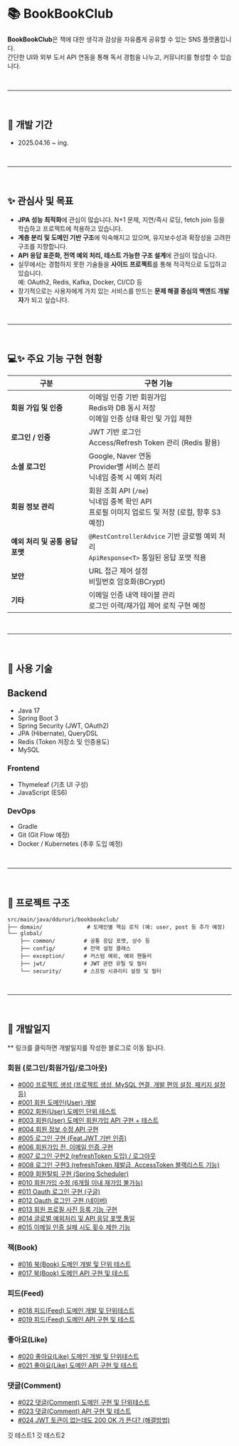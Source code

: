 
# 📚 BookBookClub
**BookBookClub**은 책에 대한 생각과 감상을 자유롭게 공유할 수 있는 SNS 플랫폼입니다.  
간단한 UI와 외부 도서 API 연동을 통해 독서 경험을 나누고, 커뮤니티를 형성할 수 있습니다.



<br>

----

<br>

## 📆 개발 기간 
- 2025.04.16 ~ ing.

<br>

----

<br>

## ✨ 관심사 및 목표
- **JPA 성능 최적화**에 관심이 많습니다. N+1 문제, 지연/즉시 로딩, fetch join 등을 학습하고 프로젝트에 적용하고 있습니다.
- **계층 분리 및 도메인 기반 구조**에 익숙해지고 있으며, 유지보수성과 확장성을 고려한 구조를 지향합니다.
- **API 응답 표준화, 전역 예외 처리, 테스트 가능한 구조 설계**에 관심이 많습니다.
- 실무에서는 경험하지 못한 기술들을 **사이드 프로젝트**를 통해 적극적으로 도입하고 있습니다.  
  예: OAuth2, Redis, Kafka, Docker, CI/CD 등
- 장기적으로는 사용자에게 가치 있는 서비스를 만드는 **문제 해결 중심의 백엔드 개발자**가 되고 싶습니다.

<br>

----

<br>

## 💻✨ 주요 기능 구현 현황

| 구분 | 구현 기능 |
|------|----------|
| **회원 가입 및 인증** | 이메일 인증 기반 회원가입<br>Redis와 DB 동시 저장<br>이메일 인증 상태 확인 및 가입 제한 |
| **로그인 / 인증** | JWT 기반 로그인<br>Access/Refresh Token 관리 (Redis 활용) |
| **소셜 로그인** | Google, Naver 연동<br>Provider별 서비스 분리<br>닉네임 중복 시 예외 처리 |
| **회원 정보 관리** | 회원 조회 API (`/me`)<br>닉네임 중복 확인 API<br>프로필 이미지 업로드 및 저장 (로컬, 향후 S3 예정) |
| **예외 처리 및 공통 응답 포맷** | `@RestControllerAdvice` 기반 글로벌 예외 처리<br>`ApiResponse<T>` 통일된 응답 포맷 적용 |
| **보안** | URL 접근 제어 설정<br>비밀번호 암호화(BCrypt) |
| **기타** | 이메일 인증 내역 테이블 관리<br>로그인 이력/재가입 제어 로직 구현 예정 |


<br>

----

<br>

## 🔧 사용 기술
## Backend
- Java 17
- Spring Boot 3
- Spring Security (JWT, OAuth2)
- JPA (Hibernate), QueryDSL
- Redis (Token 저장소 및 인증용도)
- MySQL

### Frontend
- Thymeleaf (기초 UI 구성)
- JavaScript (ES6)

### DevOps
- Gradle
- Git (Git Flow 예정)
- Docker / Kubernetes (추후 도입 예정)

<br>

----

<br>

## 📁 프로젝트 구조
~~~
src/main/java/ddururi/bookbookclub/
├── domain/              # 도메인별 핵심 로직 (예: user, post 등 추가 예정)
└── global/
    ├── common/         # 공통 응답 포맷, 상수 등
    ├── config/         # 전역 설정 클래스
    ├── exception/      # 커스텀 예외, 예외 핸들러
    ├── jwt/            # JWT 관련 유틸 및 필터
    └── security/       # 스프링 시큐리티 설정 및 필터

~~~


<br>

----

<br>

## 📕 개발일지
** 링크를 클릭하면 개발일지를 작성한 블로그로 이동 됩니다.

### 회원 (로그인/회원가입/로그아웃)
- [#000 프로젝트 생성 (프로젝트 생성, MySQL 연결, 개발 편의 설정, 패키지 설정 등)](https://ddururiiiiiii.tistory.com/598)
- [#001 회원 도메인(User) 개발](https://ddururiiiiiii.tistory.com/604)
- [#002 회원(User) 도메인 단위 테스트](https://ddururiiiiiii.tistory.com/605)
- [#003 회원(User) 도메인 회원가입 API 구현 + 테스트](https://ddururiiiiiii.tistory.com/608)
- [#004 회원 정보 수정 API 구현](https://ddururiiiiiii.tistory.com/610)
- [#005 로그인 구현 (Feat.JWT 기반 인증)](https://ddururiiiiiii.tistory.com/611)
- [#006 회원가입 전, 이메일 인증 구현](https://ddururiiiiiii.tistory.com/613)
- [#007 로그인 구현2 (refreshToken 도입) / 로그아웃](https://ddururiiiiiii.tistory.com/614)
- [#008 로그인 구현3 (refreshToken 재발급, AccessToken 블랙리스트 기능)](https://ddururiiiiiii.tistory.com/615)
- [#009 회원탈퇴 구현 (Spring Scheduler)](https://ddururiiiiiii.tistory.com/616)
- [#010 회원가입 수정 (6개월 이내 재가입 불가능)](https://ddururiiiiiii.tistory.com/617)
- [#011 Oauth 로그인 구현 (구글)](https://ddururiiiiiii.tistory.com/618)
- [#012 Oauth 로그인 구현 (네이버)](https://ddururiiiiiii.tistory.com/619)
- [#013 회원 프로필 사진 등록 기능 구현](https://ddururiiiiiii.tistory.com/620)
- [#014 글로벌 예외처리 및 API 응답 포맷 통일](https://ddururiiiiiii.tistory.com/621)
- [#015 이메일 인증 실패 시도 횟수 제한 기능](https://ddururiiiiiii.tistory.com/623)

### 책(Book)
- [#016 북(Book) 도메인 개발 및 단위 테스트](https://ddururiiiiiii.tistory.com/637)
- [#017 북(Book) 도메인 API 구현 및 테스트](https://ddururiiiiiii.tistory.com/639)

### 피드(Feed)
- [#018 피드(Feed) 도메인 개발 및 단위테스트](https://ddururiiiiiii.tistory.com/640)
- [#019 피드(Feed) 도메인 API 구현 및 테스트](https://ddururiiiiiii.tistory.com/641)

### 좋아요(Like)
- [#020 좋아요(Like) 도메인 개발 및 단위테스트](https://ddururiiiiiii.tistory.com/642)
- [#021 좋아요(Like) 도메인 API 구현 및 테스트](https://ddururiiiiiii.tistory.com/643)

### 댓글(Comment)
- [#022 댓글(Comment) 도메인 구현 및 단위테스트](https://ddururiiiiiii.tistory.com/644)
- [#023 댓글(Comment) API 구현 및 테스트](https://ddururiiiiiii.tistory.com/645)
- [#024 JWT 토큰이 없는데도 200 OK 가 뜬다? (해결방법)](https://ddururiiiiiii.tistory.com/646)

깃 테스트1
깃 테스트2